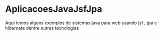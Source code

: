 # AplicacoesJavaJsfJpa
Aqui temos alguns exemplos de sistemas java para web usando jsf , jpa e hibernate dentre outras tecnologias
